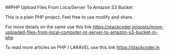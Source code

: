 ##PHP Upload Files From Loca/Server To Amazon S3 Bucket

This is a plain PHP project. Feel free to use modify and share.

For more details on the same use this link https://stackcoder.in/posts/move-uploaded-files-from-local-computer-or-server-to-amazon-s3-bucket-in-php

To read more articles on PHP / LARAVEL use this link https://stackcoder.in